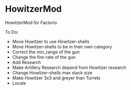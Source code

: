 # HowitzerMod
HowitzerMod for Factorio

To Do:

- Move Howitzer to use Howitzer-shells
- Move Howitzer-shells to be in their own category
- Correct the min_range of the gun
- Change the fire-rate of the gun
- Add Research
- Make Artillery Research depend from Howitzer research
- Change Howitzer-shells max stack size
- Make Howitzer 3x3 and greyer than Turrets
- Locale
